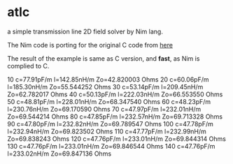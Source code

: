# atlc
a simple transmission line 2D field solver by Nim lang.

The Nim code is porting for the original C code from [here](http://atlc.sourceforge.net/)

The result of the example is same as C version, and **fast**, as Nim is complied to C.

   10 c=77.91pF/m l=142.85nH/m Zo=42.820003 Ohms
   20 c=60.06pF/m l=185.30nH/m Zo=55.544252 Ohms
   30 c=53.14pF/m l=209.45nH/m Zo=62.782017 Ohms
   40 c=50.13pF/m l=222.03nH/m Zo=66.553550 Ohms
   50 c=48.81pF/m l=228.01nH/m Zo=68.347540 Ohms
   60 c=48.23pF/m l=230.76nH/m Zo=69.170590 Ohms
   70 c=47.97pF/m l=232.01nH/m Zo=69.544214 Ohms
   80 c=47.85pF/m l=232.57nH/m Zo=69.713328 Ohms
   90 c=47.80pF/m l=232.82nH/m Zo=69.789547 Ohms
  100 c=47.78pF/m l=232.94nH/m Zo=69.823502 Ohms
  110 c=47.77pF/m l=232.99nH/m Zo=69.838243 Ohms
  120 c=47.76pF/m l=233.01nH/m Zo=69.844314 Ohms
  130 c=47.76pF/m l=233.01nH/m Zo=69.846544 Ohms
  140 c=47.76pF/m l=233.02nH/m Zo=69.847136 Ohms